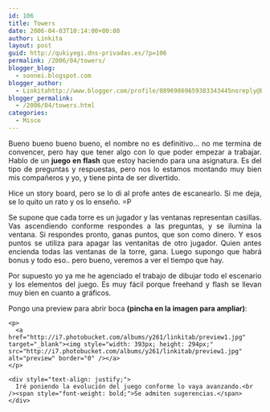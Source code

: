 ```yaml
---
id: 106
title: Towers
date: 2006-04-03T10:14:00+00:00
author: Linkita
layout: post
guid: http://qukiyegi.dns-privadas.es/?p=106
permalink: /2006/04/towers/
blogger_blog:
  - sonnei.blogspot.com
blogger_author:
  - Linkitahttp://www.blogger.com/profile/08969869659383343445noreply@blogger.com
blogger_permalink:
  - /2006/04/towers.html
categories:
  - Misce
---
```

<div style="text-align: justify;">
  Bueno bueno bueno bueno, el nombre no es definitivo&#8230; no me termina de convencer, pero hay que tener algo con lo que poder empezar a trabajar. Hablo de un <span style="font-weight: bold;">juego en flash</span> que estoy haciendo para una asignatura. Es del tipo de preguntas y respuestas, pero nos lo estamos montando muy bien mis compañeros y yo, y tiene pinta de ser divertido.</p> 
  
  <p>
    Hice un story board, pero se lo di al profe antes de escanearlo. Si me deja, se lo quito un rato y os lo enseño. =P
  </p>
  
  <p>
    Se supone que cada torre es un jugador y las ventanas representan casillas. Vas ascendiendo conforme respondes a las preguntas, y se ilumina la ventana. Si respondes pronto, ganas puntos, que son como dinero. Y esos puntos se utiliza para apagar las ventanitas de otro jugador. Quien antes encienda todas las ventanas de la torre, gana. Luego supongo que habrá bonus y todo eso.. pero bueno, veremos a ver el tiempo que hay.
  </p>
  
  <p>
    Por supuesto yo ya me he agenciado el trabajo de dibujar todo el escenario y los elementos del juego. Es muy fácil porque freehand y flash se llevan muy bien en cuanto a gráficos.
  </p>
  
  <p>
    Pongo una preview para abrir boca <span style="font-weight: bold;">(pincha en la imagen para ampliar)</span>:</div> 
    
    <p>
      <a href="http://i7.photobucket.com/albums/y261/linkitab/preview1.jpg" target="_blank"><img style="width: 393px; height: 294px;" src="http://i7.photobucket.com/albums/y261/linkitab/preview1.jpg" alt="preview" border="0" /></a>
    </p>
    
    <div style="text-align: justify;">
      Iré poniendo la evolución del juego conforme lo vaya avanzando.<br /><span style="font-weight: bold;">Se admiten sugerencias.</span>
    </div>